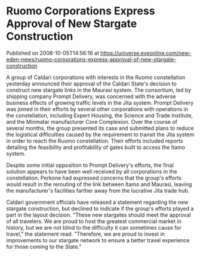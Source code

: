 # Ruomo Corporations Express Approval of New Stargate Construction
Published on 2008-10-05T14:56:16 at https://universe.eveonline.com/new-eden-news/ruomo-corporations-express-approval-of-new-stargate-construction

A group of Caldari corporations with interests in the Ruomo constellation yesterday announced their approval of the Caldari State's decision to construct new stargate links in the Maurasi system. The consortium, led by shipping company Prompt Delivery, was concerned with the adverse business effects of growing traffic levels in the Jita system. Prompt Delivery was joined in their efforts by several other corporations with operations in the constellation, including Expert Housing, the Science and Trade Institute, and the Minmatar manufacturer Core Complexion. Over the course of several months, the group presented its case and submitted plans to reduce the logistical difficulties caused by the requirement to transit the Jita system in order to reach the Ruomo constellation. Their efforts included reports detailing the feasibility and profitability of gates built to access the Itamo system.

Despite some initial opposition to Prompt Delivery's efforts, the final solution appears to have been well received by all corporations in the constellation. Perkone had expressed concerns that the group's efforts would result in the rerouting of the link between Itamo and Maurasi, leaving the manufacturer's facilities farther away from the lucrative Jita trade hub.

Caldari government officials have released a statement regarding the new stargate construction, but declined to indicate if the group's efforts played a part in the layout decision. "These new stargates should meet the approval of all travelers. We are proud to host the greatest commercial market in history, but we are not blind to the difficulty it can sometimes cause for travel," the statement read. "Therefore, we are proud to invest in improvements to our stargate network to ensure a better travel experience for those coming to the State."
